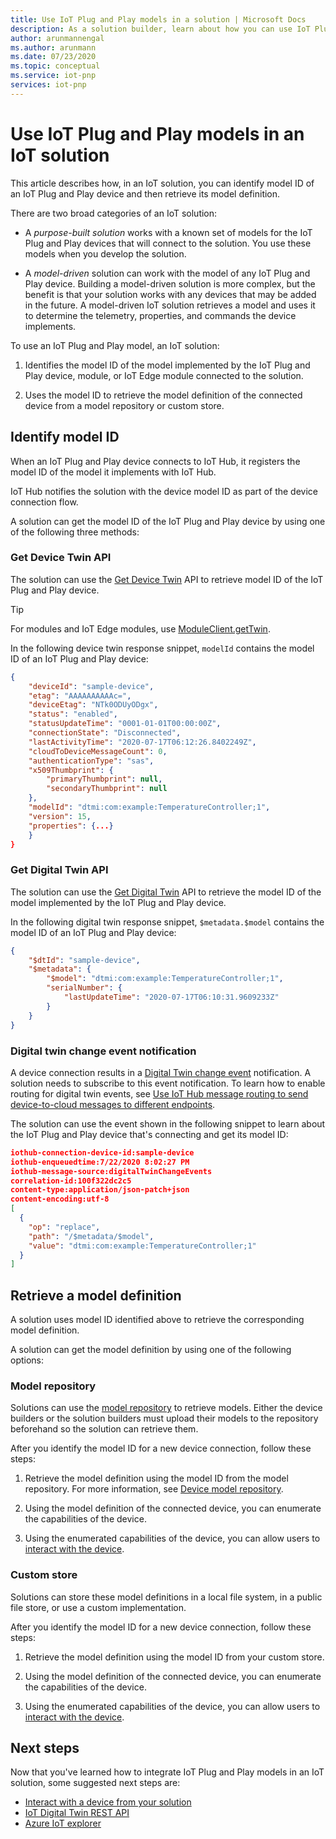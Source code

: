 ```yaml
---
title: Use IoT Plug and Play models in a solution | Microsoft Docs
description: As a solution builder, learn about how you can use IoT Plug and Play models in your IoT solution.
author: arunmannengal
ms.author: arunmann
ms.date: 07/23/2020
ms.topic: conceptual
ms.service: iot-pnp
services: iot-pnp
---
```


# Use IoT Plug and Play models in an IoT solution

This article describes how, in an IoT solution, you can identify model ID of an IoT Plug and Play device and then retrieve its model definition.

There are two broad categories of an IoT solution:

- A *purpose-built solution* works with a known set of models for the IoT Plug and Play devices that will connect to the solution. You use these models when you develop the solution.

- A *model-driven* solution can work with the model of any IoT Plug and Play device. Building a model-driven solution is more complex, but the benefit is that your solution works with any devices that may be added in the future. A model-driven IoT solution retrieves a model and uses it to determine the telemetry, properties, and commands the device implements.

To use an IoT Plug and Play model, an IoT solution:

1. Identifies the model ID of the model implemented by the IoT Plug and Play device, module, or IoT Edge module connected to the solution.

1. Uses the model ID to retrieve the model definition of the connected device from a model repository or custom store.

## Identify model ID

When an IoT Plug and Play device connects to IoT Hub, it registers the model ID of the model it implements with IoT Hub.

IoT Hub notifies the solution with the device model ID as part of the device connection flow.

A solution can get the model ID of the IoT Plug and Play device by using one of the following three methods:

### Get Device Twin API

The solution can use the [Get Device Twin](/java/api/com.microsoft.azure.sdk.iot.device.deviceclient.getdevicetwin?preserve-view=true&view=azure-java-stable) API to retrieve model ID of the IoT Plug and Play device.

> [!TIP]
> For modules and IoT Edge modules, use [ModuleClient.getTwin](/java/api/com.microsoft.azure.sdk.iot.device.moduleclient.gettwin?preserve-view=true&view=azure-java-stable).

In the following device twin response snippet, `modelId` contains the model ID of an IoT Plug and Play device:

```json
{
    "deviceId": "sample-device",
    "etag": "AAAAAAAAAAc=",
    "deviceEtag": "NTk0ODUyODgx",
    "status": "enabled",
    "statusUpdateTime": "0001-01-01T00:00:00Z",
    "connectionState": "Disconnected",
    "lastActivityTime": "2020-07-17T06:12:26.8402249Z",
    "cloudToDeviceMessageCount": 0,
    "authenticationType": "sas",
    "x509Thumbprint": {
        "primaryThumbprint": null,
        "secondaryThumbprint": null
    },
    "modelId": "dtmi:com:example:TemperatureController;1",
    "version": 15,
    "properties": {...}
    }
}
```

### Get Digital Twin API

The solution can use the [Get Digital Twin](/rest/api/iothub/service/digitaltwin/getdigitaltwin) API to retrieve the model ID of the model implemented by the IoT Plug and Play device.

In the following digital twin response snippet, `$metadata.$model` contains the model ID of an IoT Plug and Play device:

```json
{
    "$dtId": "sample-device",
    "$metadata": {
        "$model": "dtmi:com:example:TemperatureController;1",
        "serialNumber": {
            "lastUpdateTime": "2020-07-17T06:10:31.9609233Z"
        }
    }
}
```

### Digital twin change event notification

A device connection results in a [Digital Twin change event](concepts-digital-twin.md#digital-twin-change-events) notification. A solution needs to subscribe to this event notification. To learn how to enable routing for digital twin events, see [Use IoT Hub message routing to send device-to-cloud messages to different endpoints](../iot-hub/iot-hub-devguide-messages-d2c.md#non-telemetry-events).

The solution can use the event shown in the following snippet to learn about the IoT Plug and Play device that's connecting and get its model ID:

```json
iothub-connection-device-id:sample-device
iothub-enqueuedtime:7/22/2020 8:02:27 PM
iothub-message-source:digitalTwinChangeEvents
correlation-id:100f322dc2c5
content-type:application/json-patch+json
content-encoding:utf-8
[
  {
    "op": "replace",
    "path": "/$metadata/$model",
    "value": "dtmi:com:example:TemperatureController;1"
  }
]
```

## Retrieve a model definition

A solution uses model ID identified above to retrieve the corresponding model definition.

A solution can get the model definition by using one of the following options:

### Model repository

Solutions can use the [model repository](concepts-model-repository.md) to retrieve models. Either the device builders or the solution builders must upload their models to the repository beforehand so the solution can retrieve them.

After you identify the model ID for a new device connection, follow these steps:

1. Retrieve the model definition using the model ID from the model repository. For more information, see [Device model repository](concepts-model-repository.md).

1. Using the model definition of the connected device, you can enumerate the capabilities of the device.

1. Using the enumerated capabilities of the device, you can allow users to [interact with the device](quickstart-service-node.md).

### Custom store

Solutions can store these model definitions in a local file system, in a public file store, or use a custom implementation.

After you identify the model ID for a new device connection, follow these steps:

1. Retrieve the model definition using the model ID from your custom store.

1. Using the model definition of the connected device, you can enumerate the capabilities of the device. 

1. Using the enumerated capabilities of the device, you can allow users to [interact with the device](quickstart-service-node.md).  

## Next steps

Now that you've learned how to integrate IoT Plug and Play models in an IoT solution, some suggested next steps are:

- [Interact with a device from your solution](quickstart-service-node.md)
- [IoT Digital Twin REST API](/rest/api/iothub/service/digitaltwin)
- [Azure IoT explorer](howto-use-iot-explorer.md)

